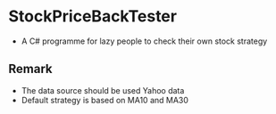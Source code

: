# StockPriceBackTester

* A C# programme for lazy people to check their own stock strategy 

## Remark
* The data source should be used Yahoo data
* Default strategy is based on MA10 and MA30
